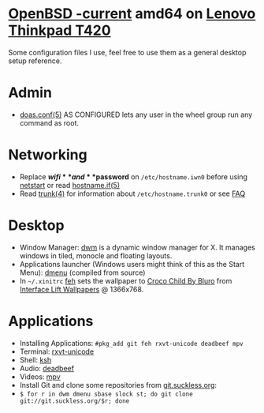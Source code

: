 # [OpenBSD -current](https://www.openbsd.org/faq/current.html) amd64 on [Lenovo Thinkpad T420](http://shop.lenovo.com/us/en/laptops/thinkpad/t-series/t420s/)

Some configuration files I use, feel free to use them as a general desktop setup reference.

# Admin
* [doas.conf(5)](http://man.openbsd.org/doas.conf) AS CONFIGURED lets any user in the wheel group run any command as root.

# Networking
* Replace **$wifi** and **$password** on `/etc/hostname.iwn0` before using [netstart](http://man.openbsd.org/netstart) or read [hostname.if(5)](http://man.openbsd.org/hostname.if)
* Read [trunk(4)](http://man.openbsd.org/trunk) for information about `/etc/hostname.trunk0` or see [FAQ](https://www.openbsd.org/faq/faq6.html)

# Desktop
* Window Manager: [dwm](http://dwm.suckless.org/) is a dynamic window manager for X. It manages windows in tiled, monocle and floating layouts.
* Applications launcher (Windows users might think of this as the Start Menu): [dmenu](http://tools.suckless.org/dmenu/) (compiled from source)
* In `~/.xinitrc` [feh](https://feh.finalrewind.org/) sets the wallpaper to [Croco Child By Bluro](https://interfacelift.com/wallpaper/details/3922/croco_child.html) from [Interface Lift Wallpapers](https://interfacelift.com/wallpaper/downloads/date/any/) @ 1366x768.

# Applications
* Installing Applications: ```#pkg_add git feh rxvt-unicode deadbeef mpv```
* Terminal: [rxvt-unicode](http://software.schmorp.de/pkg/rxvt-unicode.html)
* Shell: [ksh](http://man.openbsd.org/ksh)
* Audio: [deadbeef](http://deadbeef.sourceforge.net/)
* Videos: [mpv](https://mpv.io/)
* Install Git and clone some repositories from [git.suckless.org](http://git.suckless.org/):
* ```$ for r in dwm dmenu sbase slock st; do git clone git://git.suckless.org/$r; done```
